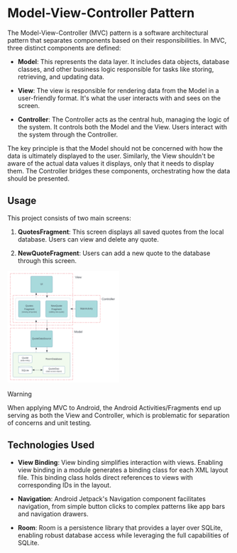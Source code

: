 # Model-View-Controller Pattern

The Model-View-Controller (MVC) pattern is a software architectural pattern that separates components based on their responsibilities. In MVC, three distinct components are defined:

- **Model**: This represents the data layer. It includes data objects, database classes, and other business logic responsible for tasks like storing, retrieving, and updating data.

- **View**: The view is responsible for rendering data from the Model in a user-friendly format. It's what the user interacts with and sees on the screen.

- **Controller**: The Controller acts as the central hub, managing the logic of the system. It controls both the Model and the View. Users interact with the system through the Controller.

The key principle is that the Model should not be concerned with how the data is ultimately displayed to the user. Similarly, the View shouldn't be aware of the actual data values it displays, only that it needs to display them. The Controller bridges these components, orchestrating how the data should be presented.

## Usage

This project consists of two main screens:

1. **QuotesFragment**: This screen displays all saved quotes from the local database. Users can view and delete any quote.

2. **NewQuoteFragment**: Users can add a new quote to the database through this screen.

<picture>
  <source media="(prefers-color-scheme: dark)" srcset="images/mvc-dark.svg">
  <source media="(prefers-color-scheme: light)" srcset="images/mvc-light.svg">
  <img alt="mvc" src="images/mvc-light.svg" width="50%">
</picture>

> [!WARNING]
> When applying MVC to Android, the Android Activities/Fragments end up serving as both the View and Controller, which is problematic for separation of concerns and unit testing.

## Technologies Used

- **View Binding**: View binding simplifies interaction with views. Enabling view binding in a module generates a binding class for each XML layout file. This binding class holds direct references to views with corresponding IDs in the layout.

- **Navigation**: Android Jetpack's Navigation component facilitates navigation, from simple button clicks to complex patterns like app bars and navigation drawers.

- **Room**: Room is a persistence library that provides a layer over SQLite, enabling robust database access while leveraging the full capabilities of SQLite.